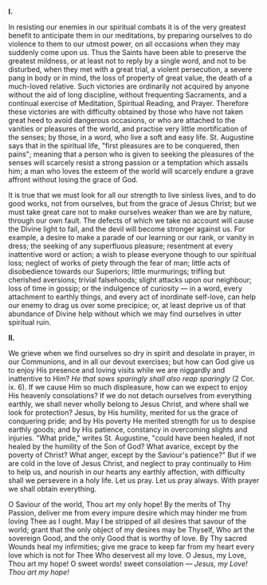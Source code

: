 
**I\.**

In resisting our enemies in our spiritual combats it is of the very greatest benefit to anticipate them in our meditations, by preparing ourselves to do violence to them to our utmost power, on all occasions when they may suddenly come upon us. Thus the Saints have been able to preserve the greatest mildness, or at least not to reply by a single word, and not to be disturbed, when they met with a great trial, a violent persecution, a severe pang in body or in mind, the loss of property of great value, the death of a much-loved relative. Such victories are ordinarily not acquired by anyone without the aid of long discipline, without frequenting Sacraments, and a continual exercise of Meditation, Spiritual Reading, and Prayer. Therefore these victories are with difficulty obtained by those who have not taken great heed to avoid dangerous occasions, or who are attached to the vanities or pleasures of the world, and practise very little mortification of the senses; by those, in a word, who live a soft and easy life. St. Augustine says that in the spiritual life, \"first pleasures are to be conquered, then pains\"; meaning that a person who is given to seeking the pleasures of the senses will scarcely resist a strong passion or a temptation which assails him; a man who loves the esteem of the world will scarcely endure a grave affront without losing the grace of God.

It is true that we must look for all our strength to live sinless lives, and to do good works, not from ourselves, but from the grace of Jesus Christ; but we must take great care not to make ourselves weaker than we are by nature, through our own fault. The defects of which we take no account will cause the Divine light to fail, and the devil will become stronger against us. For example, a desire to make a parade of our learning or our rank, or vanity in dress; the seeking of any superfluous pleasure; resentment at every inattentive word or action; a wish to please everyone though to our spiritual loss; neglect of works of piety through the fear of man; little acts of disobedience towards our Superiors; little murmurings; trifling but cherished aversions; trivial falsehoods; slight attacks upon our neighbour; loss of time in gossip; or the indulgence of curiosity — in a word, every attachment to earthly things, and every act of inordinate self-love, can help our enemy to drag us over some precipice; or, at least deprive us of that abundance of Divine help without which we may find ourselves in utter spiritual ruin.

**II\.**

We grieve when we find ourselves so dry in spirit and desolate in prayer, in our Communions, and in all our devout exercises; but how can God give us to enjoy His presence and loving visits while we are niggardly and inattentive to Him? *He that sows sparingly shall also reap sparingly* (2 Cor. ix. 6). If we cause Him so much displeasure, how can we expect to enjoy His heavenly consolations? If we do not detach ourselves from everything earthly, we shall never wholly belong to Jesus Christ, and where shall we look for protection? Jesus, by His humility, merited for us the grace of conquering pride; and by His poverty He merited strength for us to despise earthly goods; and by His patience, constancy in overcoming slights and injuries. \"What pride,\" writes St. Augustine, \"could have been healed, if not healed by the humility of the Son of God? What avarice, except by the poverty of Christ? What anger, except by the Saviour\'s patience?\" But if we are cold in the love of Jesus Christ, and neglect to pray continually to Him to help us, and nourish in our hearts any earthly affection, with difficulty shall we persevere in a holy life. Let us pray. Let us pray always. With prayer we shall obtain everything.

O Saviour of the world, Thou art my only hope! By the merits of Thy Passion, deliver me from every impure desire which may hinder me from loving Thee as I ought. May I be stripped of all desires that savour of the world; grant that the only object of my desires may be Thyself, Who art the sovereign Good, and the only Good that is worthy of love. By Thy sacred Wounds heal my infirmities; give me grace to keep far from my heart every love which is not for Thee Who deservest all my love. O Jesus, my Love, Thou art my hope! O sweet words! sweet consolation — *Jesus, my Love! Thou art my hope!*

